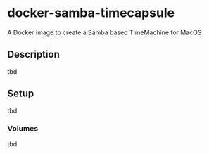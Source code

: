 # docker-samba-timecapsule

A Docker image to create a Samba based TimeMachine for MacOS

## Description

tbd

## Setup

tbd

### Volumes

tbd

